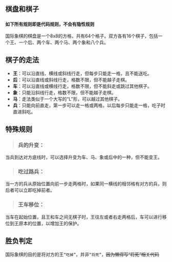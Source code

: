 ## 棋盘和棋子
### `如下所有规则即是代码规则，不会有隐性规则`
国际象棋的棋盘是一个8x8的方格，共有64个格子。双方各有16个棋子，包括一个王、一个后、两个车、两个马、两个象和八个兵。

## 棋子的走法
- **王‌**：可以沿直线、横线或斜线行走，但每步只能走一格，且不能送吃。
- **后**‌：可以沿直线或斜线行走，格数不限，但不能越子走棋。
- **车**‌：可以沿直线或横线行走，格数不限，但不能斜走或跳过其他棋子。
- **象‌**：只能沿斜线行走，格数不限，但不能越子走棋。
- **马‌**：走法类似于一个大写的“L”形，可以越过其他棋子。
- **兵‌**：只能向前直走，第一步可以走一格或两格，以后每步只能走一格，吃子时直进斜吃。

## 特殊规则
> ### 兵的升变‌：
当兵到达对方底线时，可以选择升变为车、马、象或后中的一种，但不能变王。

> ### 吃过路兵‌：
当一方的兵从原始位置向前一步走两格时，如果同一横线的相邻格有对方的兵，则后者可以立即吃掉前者。

> ### 王车‌移位：
当车在起始位置，且王和车之间无棋子时，王往左或者右走两格后，车可以进行移位到王原本的位置，以增加王的保护。

## 胜负判定
国际象棋的目的是将对方的王`“吃掉”`，并非`“将死”`，~~因为懒得写“将死”相关代码~~